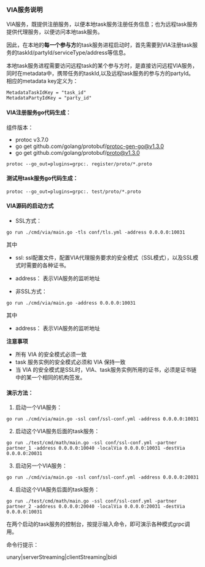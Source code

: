 



### VIA服务说明 

VIA服务，既提供注册服务，以便本地task服务注册任务信息；也为远程task服务提供代理服务，以便访问本地task服务。

因此，在本地的**每一个参与方**的task服务进程启动时，首先需要到VIA注册task服务的taskId/partyId/serviceType/address等信息。

本地task服务进程需要访问远程task的某个参与方时，是直接访问远程VIA服务，同时在metadata中，携带任务的taskId,以及远程task服务的参与方的partyId。
相应的metadata key定义为：
```
MetadataTaskIdKey = "task_id"
MetadataPartyIdKey = "party_id"
```

#### VIA注册服务go代码生成：

组件版本：

- protoc v3.7.0
- go get github.com/golang/protobuf/protoc-gen-go@v1.3.0
- go get github.com/golang/protobuf/proto@v1.3.0

```
protoc --go_out=plugins=grpc:. register/proto/*.proto
```

#### 测试用task服务go代码生成：
```
protoc --go_out=plugins=grpc:. test/proto/*.proto
```

#### VIA源码的启动方式

- SSL方式：
```
go run ./cmd/via/main.go -tls conf/tls.yml -address 0.0.0.0:10031
```

其中

- ssl:
ssl配置文件，配置VIA代理服务要求的安全模式（SSL模式），以及SSL模式时需要的各种证书。

- address：
表示VIA服务的监听地址


- 非SSL方式：
```
go run ./cmd/via/main.go -address 0.0.0.0:10031
```
其中

- address：
表示VIA服务的监听地址

**注意事项**

- 所有 VIA 的安全模式必须一致
- task 服务实例的安全模式必须和 VIA 保持一致
- 当 VIA 的安全模式是SSL时，VIA、task服务实例所用的证书，必须是证书链中的某一个相同的机构签发。


#### 演示方法：

1. 启动一个VIA服务：
```
go run ./cmd/via/main.go -ssl conf/ssl-conf.yml -address 0.0.0.0:10031
```
2. 启动这个VIA服务后面的task服务：
```
go run ./test/cmd/math/main.go -ssl conf/ssl-conf.yml -partner partner_1 -address 0.0.0.0:10040 -localVia 0.0.0.0:10031 -destVia 0.0.0.0:20031
```
3. 启动另一个VIA服务：
```
go run ./cmd/via/main.go -ssl conf/ssl-conf.yml -address 0.0.0.0:20031
```
4. 启动这个VIA服务后面的task服务：
```
go run ./test/cmd/math/main.go -ssl conf/ssl-conf.yml -partner partner_2 -address 0.0.0.0:20040 -localVia 0.0.0.0:20031 -destVia 0.0.0.0:10031
```

在两个启动的task服务的控制台，按提示输入命令，即可演示各种模式grpc调用。

命令行提示：

unary|serverStreaming|clientStreaming|bidi

